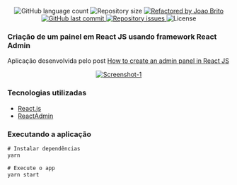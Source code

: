 <p align="center">
  <img alt="GitHub language count" src="https://img.shields.io/github/languages/count/joaocbrito/react-admin-tutorial?color=%2304D361">

  <img alt="Repository size" src="https://img.shields.io/github/repo-size/joaocbrito/react-admin-tutorial">
	
  <a href="https://www.linkedin.com/in/joao-brito-b13418199/">
    <img alt="Refactored by Joao Brito" src="https://img.shields.io/badge/made%20by-joaocbrito-%2304D361">
  </a>

  <a href="https://github.com/joaocbrito/react-admin-tutorial/commits/master">
    <img alt="GitHub last commit" src="https://img.shields.io/github/last-commit/joaocbrito/react-admin-tutorial">
  </a>

  <a href="https://github.com/joaocbrito/react-admin-tutorial/issues">
    <img alt="Repository issues" src="https://img.shields.io/github/issues/joaocbrito/react-admin-tutorial">
  </a>

  <img alt="License" src="https://img.shields.io/badge/license-MIT-brightgreen">
</p>

### Criação de um painel em React JS usando framework React Admin

Aplicação desenvolvida pelo post [How to create an admin panel in React JS ](https://dev.to/okeken/how-to-create-an-admin-panel-in-react-js-26d6)

<p align="center">
  <a href="https://i.ibb.co/9pLWKgp"><img src="https://i.ibb.co/9pLWKgp/panel.png" alt="Screenshot-1" border="0"></a>
</p>



### Tecnologias utilizadas

- [React.js](https://pt-br.reactjs.org/)
- [ReactAdmin](https://marmelab.com/react-admin/)


### Executando a aplicação

```js
# Instalar dependências
yarn

# Execute o app
yarn start
```
